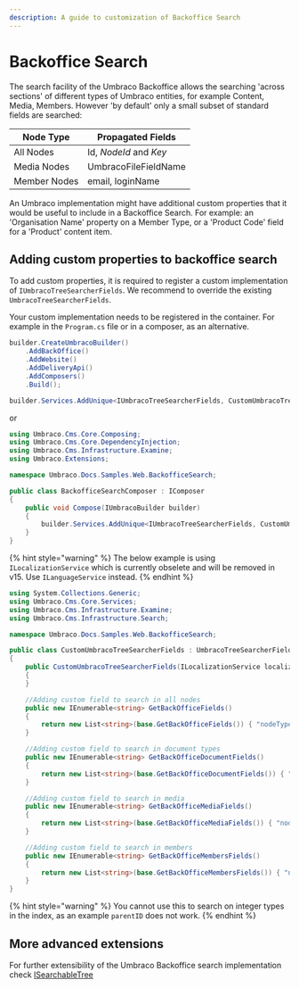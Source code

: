 ```yaml
---
description: A guide to customization of Backoffice Search
---
```


# Backoffice Search

The search facility of the Umbraco Backoffice allows the searching 'across sections' of different types of Umbraco entities, for example Content, Media, Members. However 'by default' only a small subset of standard fields are searched:

| Node Type    | Propagated Fields      |
| ------------ | ---------------------- |
| All Nodes    | Id, _NodeId_ and _Key_ |
| Media Nodes  | UmbracoFileFieldName   |
| Member Nodes | email, loginName       |

An Umbraco implementation might have additional custom properties that it would be useful to include in a Backoffice Search. For example: an 'Organisation Name' property on a Member Type, or a 'Product Code' field for a 'Product' content item.

## Adding custom properties to backoffice search

To add custom properties, it is required to register a custom implementation of `IUmbracoTreeSearcherFields`. We recommend to override the existing `UmbracoTreeSearcherFields`.

Your custom implementation needs to be registered in the container. For example in the `Program.cs` file or in a composer, as an alternative.

```csharp
builder.CreateUmbracoBuilder()
    .AddBackOffice()
    .AddWebsite()
    .AddDeliveryApi()
    .AddComposers()
    .Build();

builder.Services.AddUnique<IUmbracoTreeSearcherFields, CustomUmbracoTreeSearcherFields>();
```

or

```csharp
using Umbraco.Cms.Core.Composing;
using Umbraco.Cms.Core.DependencyInjection;
using Umbraco.Cms.Infrastructure.Examine;
using Umbraco.Extensions;

namespace Umbraco.Docs.Samples.Web.BackofficeSearch;

public class BackofficeSearchComposer : IComposer
{
    public void Compose(IUmbracoBuilder builder)
    {
        builder.Services.AddUnique<IUmbracoTreeSearcherFields, CustomUmbracoTreeSearcherFields>();
    }
}
```

{% hint style="warning" %}
The below example is using `ILocalizationService` which is currently obselete and will be removed in v15. Use `ILanguageService` instead.
{% endhint %}

```csharp
using System.Collections.Generic;
using Umbraco.Cms.Core.Services;
using Umbraco.Cms.Infrastructure.Examine;
using Umbraco.Cms.Infrastructure.Search;

namespace Umbraco.Docs.Samples.Web.BackofficeSearch;

public class CustomUmbracoTreeSearcherFields : UmbracoTreeSearcherFields, IUmbracoTreeSearcherFields
{
    public CustomUmbracoTreeSearcherFields(ILocalizationService localizationService) : base(localizationService)
    {
    }

    //Adding custom field to search in all nodes
    public new IEnumerable<string> GetBackOfficeFields()
    {
        return new List<string>(base.GetBackOfficeFields()) { "nodeType" };
    }

    //Adding custom field to search in document types
    public new IEnumerable<string> GetBackOfficeDocumentFields()
    {
        return new List<string>(base.GetBackOfficeDocumentFields()) { "nodeType" };
    }

    //Adding custom field to search in media
    public new IEnumerable<string> GetBackOfficeMediaFields()
    {
        return new List<string>(base.GetBackOfficeMediaFields()) { "nodeType" };
    }

    //Adding custom field to search in members
    public new IEnumerable<string> GetBackOfficeMembersFields()
    {
        return new List<string>(base.GetBackOfficeMembersFields()) { "nodeType" };
    }
}
```

{% hint style="warning" %}
You cannot use this to search on integer types in the index, as an example `parentID` does not work.
{% endhint %}

## More advanced extensions

For further extensibility of the Umbraco Backoffice search implementation check [ISearchableTree](../customize-the-backoffice/section-trees/searchable-trees.md)
